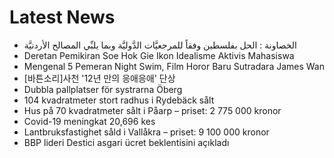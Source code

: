 # Latest News
-  الخصاونة : الحل بفلسطين وفقاً للمرجعيَّات الدَّوليَّة وبما يلبِّي المصالح الأردنيَّة
-  Deretan Pemikiran Soe Hok Gie Ikon Idealisme Aktivis Mahasiswa
-  Mengenal 5 Pemeran Night Swim, Film Horor Baru Sutradara James Wan
-  [바튼소리]사천 '12년 만의 응애응애' 단상
-  Dubbla pallplatser för systrarna Öberg
-  104 kvadratmeter stort radhus i Rydebäck sålt
-  Hus på 70 kvadratmeter sålt i Påarp – priset: 2 775 000 kronor
-  Covid-19 meningkat 20,696 kes
-  Lantbruksfastighet såld i Vallåkra – priset: 9 100 000 kronor
-  BBP lideri Destici asgari ücret beklentisini açıkladı
